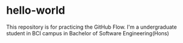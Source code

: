 # hello-world
This repository is for practicing the GitHub Flow.
I'm a undergraduate student in BCI campus in Bachelor of Software Engineering(Hons)
